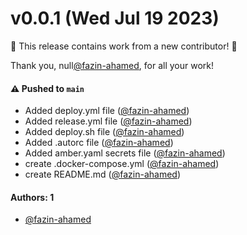 # v0.0.1 (Wed Jul 19 2023)

:tada: This release contains work from a new contributor! :tada:

Thank you, null[@fazin-ahamed](https://github.com/fazin-ahamed), for all your work!

#### ⚠️ Pushed to `main`

- Added deploy.yml file ([@fazin-ahamed](https://github.com/fazin-ahamed))
- Added release.yml file ([@fazin-ahamed](https://github.com/fazin-ahamed))
- Added deploy.sh file ([@fazin-ahamed](https://github.com/fazin-ahamed))
- Added .autorc file ([@fazin-ahamed](https://github.com/fazin-ahamed))
- Added amber.yaml secrets file ([@fazin-ahamed](https://github.com/fazin-ahamed))
- create .docker-compose.yml ([@fazin-ahamed](https://github.com/fazin-ahamed))
- create README.md ([@fazin-ahamed](https://github.com/fazin-ahamed))

#### Authors: 1

- [@fazin-ahamed](https://github.com/fazin-ahamed)
